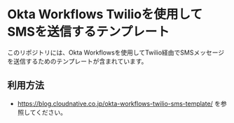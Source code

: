 # Okta Workflows Twilioを使用してSMSを送信するテンプレート

このリポジトリには、Okta Workflowsを使用してTwilio経由でSMSメッセージを送信するためのテンプレートが含まれています。

## 利用方法

- https://blog.cloudnative.co.jp/okta-workflows-twilio-sms-template/ を参照してください。 
